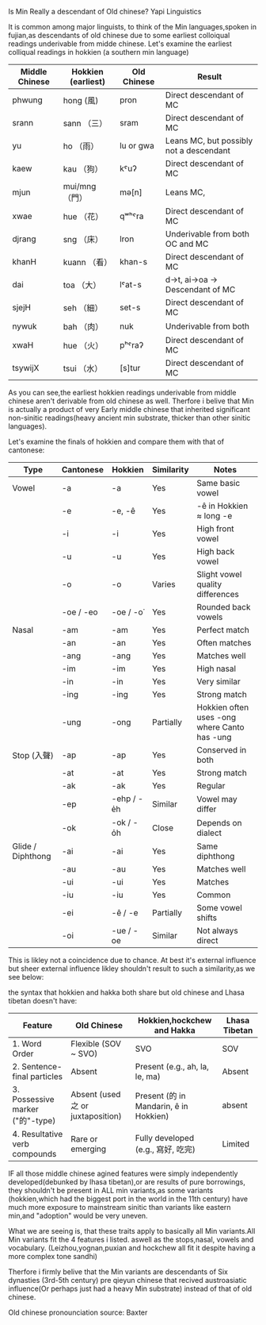 Is Min Really a descendant of Old chinese? 
                              Yapi Linguistics

It is common among major linguists, to think of the Min languages,spoken in fujian,as descendants of old chinese due to some earliest 
colloiqual readings underivable from midde chinese. Let's examine the earliest colliqual readings in hokkien (a southern min language)

| Middle Chinese | Hokkien (earliest) | Old Chinese | Result                          |
|----------------|--------------------|-------------|----------------------------------|
| phwung         | hong  (風)            | pron        | Direct descendant of MC          |
| srann          | sann （三）              | sram        | Direct descendant of MC          |
| yu             | ho   （雨）              | lu or gwa   | Leans MC, but possibly not a descendant |
| kaew           | kau  （狗）              | kˤuʔ        | Direct descendant of MC          |
| mjun           | mui/mng （門）               | mə[n]       | Leans MC,     |
| xwae           | hue （花）               | qʷʰˤra      | Direct descendant of MC          |
| djrang         | sng （床）               | lron        | Underivable from both OC and MC  |
| khanH          | kuann  （看）            | khan-s      | Direct descendant of MC          |
| dai            | toa  （大）              | lˤat-s      | d→t, ai→oa → Descendant of MC    |
| sjejH          | seh   （細）             | set-s       | Direct descendant of MC          |
| nywuk          | bah （肉）               | nuk         | Underivable from both            |
| xwaH           | hue  （火）              | pʰˤraʔ      | Direct descendant of MC          |
| tsywijX        | tsui  （水）             | [s]tur      | Direct descendant of MC          |


As you can see,the earliest hokkien readings underivable from middle chinese aren't derivable from old chinese as well.
Therfore i belive that Min is actually a product of very Early middle chinese that inherited significant non-sinitic readings(heavy ancient min substrate, thicker than other sinitic languages).

Let's examine the finals of hokkien and compare them with that of cantonese:


 | Type               | Cantonese | Hokkien       | Similarity | Notes                                             |
|--------------------|-----------|---------------|------------|---------------------------------------------------|
| Vowel              | -a        | -a            | Yes        | Same basic vowel                                  |
|                    | -e        | -e, -ê        | Yes        | -ê in Hokkien ≈ long -e                           |
|                    | -i        | -i            | Yes        | High front vowel                                  |
|                    | -u        | -u            | Yes        | High back vowel                                   |
|                    | -o        | -o            | Varies     | Slight vowel quality differences                  |
|                    | -oe / -eo | -oe / -o͘      | Yes        | Rounded back vowels                               |
| Nasal              | -am       | -am           | Yes        | Perfect match                                     |
|                    | -an       | -an           | Yes        | Often matches                                     |
|                    | -ang      | -ang          | Yes        | Matches well                                      |
|                    | -im       | -im           | Yes        | High nasal                                        |
|                    | -in       | -in           | Yes        | Very similar                                      |
|                    | -ing      | -ing          | Yes        | Strong match                                      |
|                    | -ung      | -ong          | Partially  | Hokkien often uses -ong where Canto has -ung      |
| Stop (入聲)         | -ap       | -ap           | Yes        | Conserved in both                                 |
|                    | -at       | -at           | Yes        | Strong match                                      |
|                    | -ak       | -ak           | Yes        | Regular                                           |
|                    | -ep       | -ehp / -e̍h    | Similar    | Vowel may differ                                  |
|                    | -ok       | -ok / -o̍h     | Close      | Depends on dialect                                |
| Glide / Diphthong  | -ai       | -ai           | Yes        | Same diphthong                                    |
|                    | -au       | -au           | Yes        | Matches well                                      |
|                    | -ui       | -ui           | Yes        | Matches                                           |
|                    | -iu       | -iu           | Yes        | Common                                            |
|                    | -ei       | -ê / -e        | Partially  | Some vowel shifts                                 |
|                    | -oi       | -ue / -oe      | Similar    | Not always direct                                 |


This is likley not a coincidence due to chance. At best it's external influence but sheer external influence likley shouldn't 
result to such a similarity,as we see below:


the syntax that hokkien and hakka both share but old chinese and Lhasa tibetan doesn't have:


| Feature                         | Old Chinese                      | Hokkien,hockchew and Hakka                  | Lhasa Tibetan |
| ------------------------------- | -------------------------------- | --------------------------------------- | -------- |
| 1. Word Order                   | Flexible (SOV \~ SVO)            | SVO                                     | SOV     |                                      |
| 2. Sentence-final particles     | Absent                           | Present (e.g., ah, la, le, ma)          | Absent  |                                     |
| 3. Possessive marker ("的"-type) | Absent (used 之 or juxtaposition) | Present (的 in Mandarin, ê in Hokkien)   | absent    |
| 4. Resultative verb compounds   | Rare or emerging                 | Fully developed (e.g., 寫好, 吃完)          |Limited   |

IF all those middle chinese agined features were simply independently developed(debunked by lhasa tibetan),or are results of pure borrowings, they shouldn't be present in ALL min variants,as some variants (hokkien,which had the biggest port in the world in the 11th century) have 
much more exposure to mainstream sinitic than variants like eastern min,and "adoption" would be very uneven.

What we are seeing is, that these traits apply to basically all Min variants.All Min variants fit the 4 features i listed. aswell as the stops,nasal, vowels and vocabulary.
(Leizhou,yognan,puxian and hockchew all fit it despite having a more complex tone sandhi)

Therfore i firmly belive that the Min variants are descendants of Six dynasties (3rd-5th century) pre qieyun chinese that recived austroasiatic influence(Or perhaps just had a heavy Min substrate) instead of that of old chinese.

Old chinese pronounciation source: Baxter
